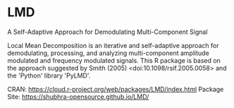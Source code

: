 # LMD

A Self-Adaptive Approach for Demodulating Multi-Component Signal

Local Mean Decomposition is an iterative and self-adaptive approach for demodulating, processing, and analyzing multi-component amplitude modulated and frequency modulated signals. This R package is based on the approach suggested by Smith (2005) \<doi:10.1098/rsif.2005.0058\> and the 'Python' library 'PyLMD'.

CRAN: <https://cloud.r-project.org/web/packages/LMD/index.html>
Package Site: <https://shubhra-opensource.github.io/LMD/>
